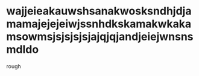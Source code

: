# wajjeieakauwshsanakwosksndhjdjamamajejejeiwjssnhdkskamakwkakamsowmsjsjsjsjsjajqjqjandjeiejwnsnsmdldo
rough
